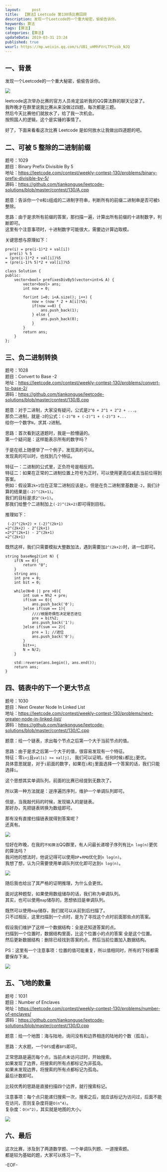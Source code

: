 ```yaml
---   
layout:     post  
title:  【算法】Leetcode 第130场比赛回顾  
description: 发现一个Leetcode的一个重大秘密，偷偷告诉你。    
keywords: 算法  
tags: [算法]    
categories: [算法]  
updateData: 2019-03-31 23:24   
published: true 
wxurl: https://mp.weixin.qq.com/s/UB1_uHMhFVrLTPtusb_NJQ  
---  
```



## 一、背景  


发现一个Leetcode的一个重大秘密，偷偷告诉你。  


![](//res2019.tiankonguse.com/images/2019/03/leetcode-130-001.png)  


leetcode这次举办比赛的官方人员肯定监听我的QQ算法群的聊天记录了。  
我昨晚才在群里说我比赛从来没做过四题，每次都是三题。  
然后今天比赛他们就放水了，给了我一次机会。  
按照国人的逻辑，这个是实锤的事情了。  


好了，下面来看看这次比赛 Leetcode 是如何放水让我做出四道题的吧。  


## 二、可被 5 整除的二进制前缀  


题号：1029  
题目：Binary Prefix Divisible By 5  
地址：https://leetcode.com/contest/weekly-contest-130/problems/binary-prefix-divisible-by-5/  
源码：https://github.com/tiankonguse/leetcode-solutions/blob/master/contest/130/A.cpp  


题意：告诉你一个`0`和`1`组成的二进制字符串，判断所有的前缀二进制串是否可被`5`整除。  


思路：由于是求所有前缀的答案，那扫描一遍，计算出所有前缀的十进制数字，判断即可。  
这里有个注意事项时，十进制数字可能很大，需要边计算边取模。  


关键思想与原理如下：  


```
pre(i) = pre(i-1)*2 + val[i])
  pre(i) % 5
= (pre(i-1)*2 + val[i])%5
= (pre(i-1)% 5)*2 + val[i])%5
```


```
class Solution {
public:
    vector<bool> prefixesDivBy5(vector<int>& A) {
        vector<bool> ans;
        int now = 0;

        for(int i=0; i<A.size(); i++) {
            now = (now * 2 + A[i])%5;
            if(now ==0) {
                ans.push_back(1);
            } else {
                ans.push_back(0);
            }
        }
        return ans;
    }
};
```


## 三、负二进制转换  

题号：1028  
题目：Convert to Base -2  
地址：https://leetcode.com/contest/weekly-contest-130/problems/convert-to-base-2/  
源码：https://github.com/tiankonguse/leetcode-solutions/blob/master/contest/130/B.cpp  


题意：对于二进制，大家没有疑问，公式是`2^0 + 2^1 + 2^2 + ...`。  
那负二进制，就是`-2`的公式：`(-2)^0 + (-2)^1 + (-2)^3 +...`  
给你一个数字`N`，求其`-2`进制。  


思路：首次看到这道题时，我是一脸懵逼的。  
第一个疑问是：这样能表示所有的数字吗？  


于是在纸上随便举了一个例子，发现真的可以。  
发现真的可以时，也找到几个特征。  


特征一：二进制的公式里，正负符号是相反的。  
特征二：如果在正常的二进制位置上符号为正时，可以使用更高位减去当前位得到答案。  
例如：假设第`2k+1`位在正常二进制应该是`1`，但是在负二进制里基数是`-2`，我们计算的结果是`(-2)^(2k+1)`。  
我们的目标是求`2^(k+1)`。  
那我们给整个二进制加上`(-2)^(2k+2)`即可得到目标。  


推理如下：  


```
 (-2)^(2k+2) + (-2)^(2k+1)  
=2^(2k+2) - 2^(2k+1)  
=2*2^(2k+1) - 2^(2k+1)  
=2^(2k+1)  
```


既然这样，我们只需要模拟大整数加法，遇到需要加`2^(2k+2)`时，进一位即可。  



```
string baseNeg2(int N) {
    if(N == 0){
        return "0";
    }
    string ans;
    int pre = 0;
    int bit = 0;

    while(N>0 || pre >0){
        int sum = N%2 + pre;
        if(sum == 0){
            ans.push_back('0');
        }else if(sum == 1){
            ////根据奇偶性决定是否进位
            pre = bit%2;
            ans.push_back('1');
        }else if(sum == 2){
            pre = 1; //进位
            ans.push_back('0');
        }
        bit++;
        N = N/2;
    }

    std::reverse(ans.begin(), ans.end());
    return ans;
}
```


## 四、链表中的下一个更大节点  


题号：1030  
题目：Next Greater Node In Linked List   
地址：https://leetcode.com/contest/weekly-contest-130/problems/next-greater-node-in-linked-list/  
源码：https://github.com/tiankonguse/leetcode-solutions/blob/master/contest/130/C.cpp


题意：给一个链表，求出每个节点之后第一个大于当前节点的值。  


思路：由于是求之后第一个大于的值，很容易发现有一个特征。  
特征：零`i<j`且`val[i] >= val[j]`， 我们可以证明，任何时候`i`都比`j`更优。  
具体意思就是，对于`i`前面的数字，如果在`i`和`j`里面选择一个答案的话，我们只能选择`i`。  


这个思想其实单调队列，前面的比赛已经提到无数次了。  


所以第一种方法就是：逆序遍历序列，维护一个单调队列即可。  


但是，当我敲代码的时候，发现输入的是链表。  
那好办，先把链表转换为数组即可。  


那有没有直接扫描链表就得到答案呢？  
还真有。  


![](//res2019.tiankonguse.com/images/2019/03/leetcode-130-003.png)  


恰好在昨晚，在我的`不知算法`QQ群里，有人问最长递增子序列有比`n log(n)`更优的算法吗？  
我问他的想法时，他说记得可以使用`DP`+`RMQ`优化到`n log(n)`。  
我想了想，认为只需要使用单调队列优化即可达到`n log(n)`。  


![](//res2019.tiankonguse.com/images/2019/03/leetcode-130-002.png)  


随后我也给出了其严格的证明推理，为什么会更优。  


面对这种题型，如果使用数组储存的话，我们称为单调队列。  
其实，也可以使用`map`储存的，思想依旧是单调队列。  


既然可以使用`map`储存，我们就可以从前到后扫描了。  
只不过相反，这里扫描到一个点时，是为了寻找这个点时前面那些点的答案。  


假设我们维护了这样一个数据结构：全是还知道答案的点。  
扫描到一个位置时，数据结构里面，比这个位置小的点的答案 全是这个位置。  
然后更新数据结构：删除已经找到答案的点，然后当前位置加入数据结构。  


PS：这里有一个注意事项：位置的值可能重复，所以值相同时，所有的下标都需要保存下来。  


![](//res2019.tiankonguse.com/images/2019/03/leetcode-130-004.png)  

## 五、飞地的数量  


题号：1031  
题目：Number of Enclaves   
地址：https://leetcode.com/contest/weekly-contest-130/problems/number-of-enclaves/  
源码：https://github.com/tiankonguse/leetcode-solutions/blob/master/contest/130/D.cpp  


题意：给一个地图：海与陆地，询问没有和边界相连的陆地的个数（孤岛）。  


思路：大水题，一个`DFS`或者`BFS`即可。  


正常思路是遍历每个点，当前点未访问过时，开始搜索。  
如果发现了边界，将搜索的所有点都标记为非孤岛。  
如果未发现边界，将搜索的所有点都标记为孤岛。  
最后计数即可。  


比较优秀的思路是直接扫描四个边界，就行搜索标记。  


注意事项：每个点只能递归搜索一次，搜索之后，就应该标记为访问过，后面不能在访问，否则复杂度将是`O(n^4)`。  
复杂度：`O(n^2)`，其实就是地图的大小。  


![](//res2019.tiankonguse.com/images/2019/03/leetcode-130-005.png)  


## 六、最后  


这次比赛，涉及到了两道数学题、一个单调队列题、一道搜索题。  
都是较为基础的题，大家可以练习一下。  



-EOF-  


